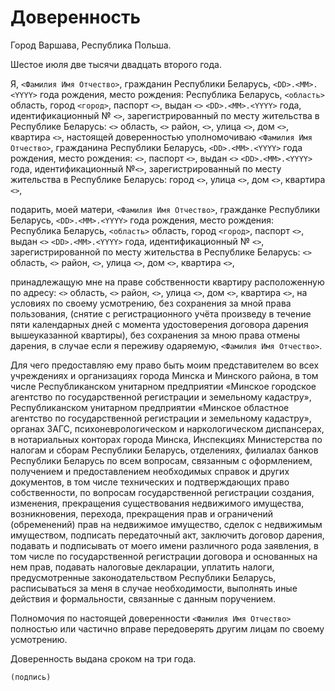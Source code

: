 # Доверенность

Город Варшава, Республика Польша.

Шестое июля две тысячи двадцать второго года. 

Я, `<Фамилия Имя Отчество>`, гражданин Республики Беларусь, `<DD>.<MM>.<YYYY>` года рождения, место рождения: Республика Беларусь, `<область>` область, город `<город>`, паспорт `<>`, выдан `<>`  `<DD>.<MM>.<YYYY>` года, идентификационный № `<>`, зарегистрированный по месту жительства в Республике Беларусь: `<>` область, `<>` район, `<>`, улица `<>`, дом `<>`, квартира `<>`, настоящей доверенностью уполномочиваю `<Фамилия Имя Отчество>`, гражданина Республики Беларусь, `<DD>.<MM>.<YYYY>` года рождения, место рождения: `<>`, паспорт `<>`, выдан `<>` `<DD>.<MM>.<YYYY>` года, идентификационный №`<>`, зарегистрированный по месту жительства в Республике Беларусь: город `<>`, улица `<>`, дом `<>`, квартира `<>`,

подарить, моей матери, `<Фамилия Имя Отчество>`, гражданке Республики Беларусь, `<DD>.<MM>.<YYYY>` года рождения, место рождения: Республика Беларусь, `<область>` область, город `<город>`, паспорт `<>`, выдан `<>`  `<DD>.<MM>.<YYYY>` года, идентификационный № `<>`, зарегистрированной по месту жительства в Республике Беларусь: `<>` область, `<>` район, `<>`, улица `<>`, дом `<>`, квартира `<>`,

принадлежащую мне на праве собственности квартиру расположенную по адресу: `<>` область, `<>` район, `<>`, улица `<>`, дом `<>`, квартира `<>`, на условиях по своему усмотрению, без сохранения за мной права пользования, (снятие с регистрационного учёта произведу в течение пяти календарных дней с момента удостоверения договора дарения вышеуказанной квартиры), без сохранения за мною права отмены дарения, в случае если я переживу одаряемую, `<Фамилия Имя Отчество>`.

Для чего предоставляю ему право быть моим представителем во всех учреждениях и организациях города Минска и Минского района, в том числе Республиканском унитарном предприятии «Минское городское агентство по государственной регистрации и земельному кадастру», Республиканском унитарном предприятии «Минское областное агентство по государственной регистрации и земельному кадастру», органах ЗАГС, психоневрологическом и наркологическом диспансерах, в нотариальных конторах города Минска, Инспекциях Министерства по налогам и сборам Республики Беларусь, отделениях, филиалах банков Республики Беларусь по всем вопросам, связанным с оформлением, получением и предоставлением необходимых справок и других документов, в том числе технических и подтверждающих право собственности, по вопросам государственной регистрации создания, изменения, прекращения существования недвижимого имущества, возникновения, перехода, прекращения прав и ограничений (обременений) прав на недвижимое имущество, сделок с недвижимым имуществом, подписать передаточный акт, заключить договор дарения, подавать и подписывать от моего имени различного рода заявления, в том числе по государственной регистрации договора и основанных на нем прав, подавать налоговые декларации, уплатить налоги, предусмотренные законодательством Республики Беларусь, расписываться за меня в случае необходимости, выполнять иные действия и формальности, связанные с данным поручением.

Полномочия по настоящей доверенности `<Фамилия Имя Отчество>` полностью или частично вправе передоверять другим лицам по своему усмотрению.

Доверенность выдана сроком на три года.

`(подпись)`
